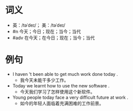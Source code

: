 # 词义
- 英：/təˈdeɪ/； 美：/təˈdeɪ/
- #n 今天；今日；现在；当今；当代
- #adv 在今天；在今日；现在；当今；当代
# 例句
- I haven 't been able to get much work done today .
	- 我今天未能干多少工作。
- Today we learnt how to use the new software .
	- 今天我们学习了怎样使用这个新软件。
- Young people today face a very difficult future at work .
	- 如今的年轻人面临着充满困难的工作前景。
